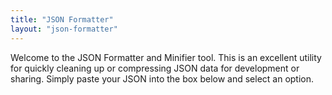 ```yaml
---
title: "JSON Formatter"
layout: "json-formatter"
---
```


Welcome to the JSON Formatter and Minifier tool. This is an excellent utility for quickly cleaning up or compressing JSON data for development or sharing. Simply paste your JSON into the box below and select an option.